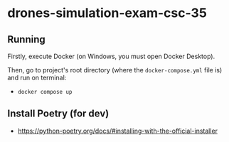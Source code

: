 # drones-simulation-exam-csc-35

## Running

Firstly, execute Docker (on Windows, you must open Docker Desktop).

Then, go to project's root directory (where the `docker-compose.yml` file is) and run on terminal:

- `docker compose up`

## Install Poetry (for dev)

- https://python-poetry.org/docs/#installing-with-the-official-installer
